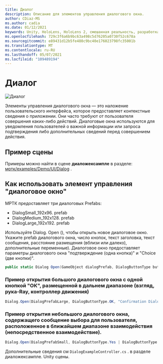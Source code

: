 ```yaml
---
title: Диалог
description: Описание для элементов управления диалогового окна.
author: CDiaz-MS
ms.author: cadia
ms.date: 01/12/2021
keywords: Unity, HoloLens, HoloLens 2, смешанная реальность, разработка, MRTK
ms.openlocfilehash: 729c3f6a6b9bc63a498c5d76205a0730f52c678a
ms.sourcegitcommit: e89431d12b5fe480c9bc40e176023798fc35001b
ms.translationtype: MT
ms.contentlocale: ru-RU
ms.lasthandoff: 05/07/2021
ms.locfileid: "109489194"
---
```

# <a name="dialog"></a>Диалог

![Диалог](../images/dialog/MRTK_UX_Dialog_Main.png)

Элементы управления диалогового окна — это наложение пользовательского интерфейса, которое предоставляет контекстные сведения о приложении. Они часто требуют от пользователя совершения каких-либо действий. Диалоговые окна используются для уведомления пользователей о важной информации или запроса подтверждения либо дополнительных сведений перед совершением действия.

## <a name="example-scene"></a>Пример сцены

Примеры можно найти в сцене **диаложексампле** в разделе: [мртк/examples/Demo/UI/Dialog](https://github.com/microsoft/MixedRealityToolkit-Unity/tree/main/Assets/MRTK/Examples/Demos/UX/Dialog) .

## <a name="how-to-use-dialog-control"></a>Как использовать элемент управления "диалоговое окно"

МРТК предоставляет три диалоговых Prefabs:

- DialogSmall_192x96. prefab
- DialogMedium_192x128. prefab
- DialogLarge_192x192. prefab

Используйте Dialog. Open (), чтобы открыть новое диалоговое окно. Укажите prefab диалогового окна, число кнопок, текст заголовка, текст сообщения, расстояние размещения (вблизи или далеко), дополнительные переменные). Диалоговое окно предоставляет параметры диалогового окна "подтверждение (одна кнопка)" и "Choice (две кнопки)".

```c#
public static Dialog Open(GameObject dialogPrefab, DialogButtonType buttons, string title, string message, bool placeForNearInteraction, System.Object variable = null)
```

### <a name="example-of-opening-a-large-dialog-with-a-single-ok-button-placed-at-far-interaction-range-gaze-hand-ray-motion-controller"></a>Пример открытия большого диалогового окна с одной кнопкой "ОК", размещенной в дальнем диапазоне (взгляд, рука-Ray, контроллер движения)

```c#
Dialog.Open(DialogPrefabLarge, DialogButtonType.OK, "Confirmation Dialog, Large, Far", "This is an example of a large dialog with only one button, placed at far interaction range", false);
```

### <a name="example-of-opening-a-small-dialog-containing-a-choice-message-for-the-user-placed-at-near-interaction-range-direct-hand-interaction"></a>Пример открытия небольшого диалогового окна, содержащего сообщение выбора для пользователя, расположенное в ближайшем диапазоне взаимодействия (непосредственное взаимодействие).

```c#
Dialog.Open(DialogPrefabSmall, DialogButtonType.Yes | DialogButtonType.No, "Confirmation Dialog, Small, Near", "This is an example of a small dialog with a choice message, placed at near interaction range", true);
```

Дополнительные сведения см `DialogExampleController.cs` . в разделе диаложексампле. Unity сцены.
